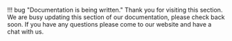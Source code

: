 !!! bug "Documentation is being written." Thank you for visiting this section. We are busy updating this section of our documentation, please check back soon. If you have any questions please come to our website and have a chat with us.
